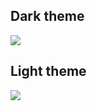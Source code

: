 ## Dark theme

![](https://github.com/nhattruongNeoVim/assets/blob/master/firefox/1.png?raw=true)

## Light theme

![](https://github.com/nhattruongNeoVim/assets/blob/master/firefox/2.png?raw=true)
